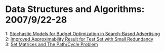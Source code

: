 # Data Structures and Algorithms: 2007/9/22-28  
1: [Stochastic Models for Budget Optimization in Search-Based Advertising](https://doi.org/10.48550/arXiv.cs/0612072)  
2: [Improved Approximability Result for Test Set with Small Redundancy](https://doi.org/10.48550/arXiv.0705.2503)  
3: [Set Matrices and The Path/Cycle Problem](https://doi.org/10.48550/arXiv.0709.4273)  